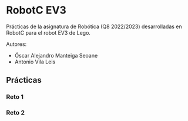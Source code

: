 # RobotC EV3

Prácticas de la asignatura de Robótica (Q8 2022/2023) desarrolladas en RobotC para el robot EV3 de Lego.

Autores:
- Óscar Alejandro Manteiga Seoane
- Antonio Vila Leis

## Prácticas

### Reto 1

### Reto 2